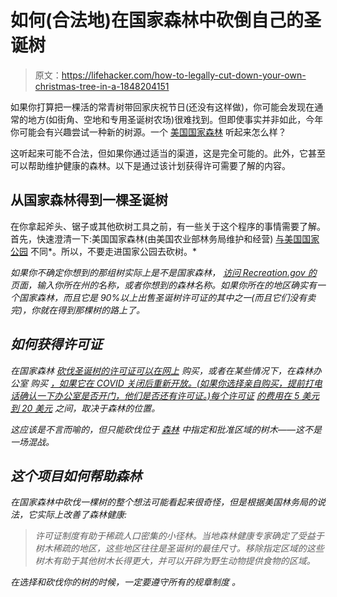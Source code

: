 # 如何(合法地)在国家森林中砍倒自己的圣诞树

> 原文：<https://lifehacker.com/how-to-legally-cut-down-your-own-christmas-tree-in-a-1848204151>

如果你打算把一棵活的常青树带回家庆祝节日(还没有这样做)，你可能会发现在通常的地方(如街角、空地和专用圣诞树农场)很难找到。但即使事实并非如此，今年你可能会有兴趣尝试一种新的树源。一个 [美国国家森林](https://www.recreation.gov/tree-permits) 听起来怎么样？



这听起来可能不合法，但如果你通过适当的渠道，这是完全可能的。此外，它甚至可以帮助维护健康的森林。以下是通过该计划获得许可需要了解的内容。

## 从国家森林得到一棵圣诞树

在你拿起斧头、锯子或其他砍树工具之前，有一些关于这个程序的事情需要了解。首先，快速澄清一下:美国国家森林(由美国农业部林务局维护和经营) [与美国国家公园](https://www.nationalforests.org/blog/what-are-the-differences-between-national-parks-and-national-forests) 不同*。所以，不要走进国家公园去砍树。*

*如果你不确定你想到的那组树实际上是不是国家森林， [访问 Recreation.gov 的](https://www.recreation.gov/tree-permits) 页面，输入你所在州的名称，或者你想到的森林名称。如果你所在的地区确实有一个国家森林，而且它是 90%以上出售圣诞树许可证的其中之一(而且它们没有卖完)，你就在得到那棵树的路上了。*

## *如何获得许可证*

*在国家森林 [砍伐圣诞树的许可证可以在网上](https://www.recreation.gov/tree-permits) 购买，或者在某些情况下，在森林办公室 购买 [，如果它在 COVID 关闭后重新开放。(如果你选择亲自购买，提前打电话确认一下办公室是否开门，他们是否还有许可证。)每个许可证](https://www.recreation.gov/articles/location-spotlight/cut-a-tree-for-the-holidays-from-your-national-forest/120) [的费用在 5 美元到 20 美元](https://www.fs.usda.gov/detail/r2/recreation/?cid=fseprd562604) 之间，取决于森林的位置。*

*这应该是不言而喻的，但只能砍伐位于 [森林](https://www.recreation.gov/articles/location-spotlight/cut-a-tree-for-the-holidays-from-your-national-forest/120) 中指定和批准区域的树木——这不是一场混战。*

## *这个项目如何帮助森林*

*在国家森林中砍伐一棵树的整个想法可能看起来很奇怪，但是根据美国林务局的说法，它实际上改善了森林健康:*

> *许可证制度有助于稀疏人口密集的小径林。当地森林健康专家确定了受益于树木稀疏的地区，这些地区往往是圣诞树的最佳尺寸。移除指定区域的这些树木有助于其他树木长得更大，并可以开辟为野生动物提供食物的区域。*

*在选择和砍伐你的树的时候，一定要遵守所有的规章制度 。*